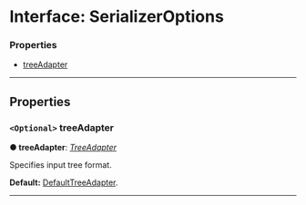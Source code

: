 # Interface: SerializerOptions

### Properties

* [treeAdapter](#treeadapter)

---

## Properties

<a id="treeadapter"></a>

### `<Optional>` treeAdapter

**● treeAdapter**: *[TreeAdapter](../tree-adapter/interface.md)*

Specifies input tree format.

**Default:** [DefaultTreeAdapter](../tree-adapter/interface-list.md).

___

